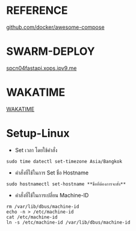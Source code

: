 # REFERENCE

[github.com/docker/awesome-compose](https://github.com/docker/awesome-compose)


# SWARM-DEPLOY

[spcn04fastapi.xops.ipv9.me](https://spcn04fastapi.xops.ipv9.me/)

# WAKATIME
[WAKATIME](https://wakatime.com/@spcn04/projects/sfryxbanlt)
# Setup-Linux
- Set เวลา โดยใช้คำสั่ง
```
sudo time datectl set-timezone Asia/Bangkok
```
 - คำสั่งที่ใช้ในการ Set ชื่อ Hostname
```
sudo hostnamectl set-hostname **ชื่อที่ต้องการจะตั้ง**
```
- คำสั่งที่ใช้ในการเปลี่ยน Machine-ID
```
rm /var/lib/dbus/machine-id
echo -n > /etc/machine-id
cat /etc/machine-id
ln -s /etc/machine-id /var/lib/dbus/machine-id
```
